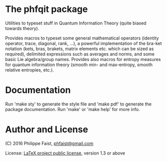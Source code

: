# The phfqit package

Utilities to typeset stuff in Quantum Information Theory (quite biased towards
theory).

Provides macros to typeset some general mathematical operators (identity
operator, trace, diagonal, rank, ...), a powerful implementation of the bra-ket
notation (kets, bras, brakets, matrix elements etc. which can be sized as
required), delimited expressions such as averages and norms, and some basic Lie
algebra/group names. Provides also macros for entropy measures for quantum
information theory (smooth min- and max-entropy, smooth relative entropies,
etc.).


# Documentation

Run 'make sty' to generate the style file and 'make pdf' to generate the package
documentation. Run 'make' or 'make help' for more info.


# Author and License

(C) 2016 Philippe Faist, phfaist@gmail.com

License: [LaTeX project public license](http://www.ctan.org/license/lppl1.3),
version 1.3 or above
